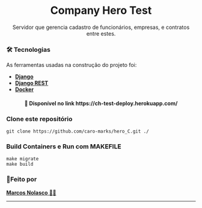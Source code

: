 <h1 align='center'> Company Hero Test </h1>
<p align='center'> Servidor que gerencia cadastro de funcionários, empresas, e contratos entre estes. </p>

### 🛠 Tecnologias

As ferramentas usadas na construção do projeto foi:

- **[Django](https://www.djangoproject.com/)**
- **[Django REST](https://www.django-rest-framework.org//nuxtjs.org/)**
- **[Docker](https://www.docker.com/)**

<h4 align='center'> 
	 🚀 Disponível no link https://ch-test-deploy.herokuapp.com/
</h4>

### Clone este repositório

```
git clone https://github.com/caro-marks/hero_C.git ./
```

### Build Containers e Run com MAKEFILE

```
make migrate
make build
```

### <a>🚀Feito por</a>

<a href="https://www.linkedin.com/in/caro-marks">
   <b>Marcos Nolasco</b> 👋🏽
</a>

---
